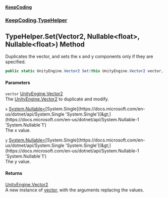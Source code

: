 #### [KeepCoding](index.md 'index')
### [KeepCoding](KeepCoding.md 'KeepCoding').[TypeHelper](KeepCoding_TypeHelper.md 'KeepCoding.TypeHelper')
## TypeHelper.Set(Vector2, Nullable&lt;float&gt;, Nullable&lt;float&gt;) Method
Duplicates the vector, and sets the x and y components only if they are specified.  
```csharp
public static UnityEngine.Vector2 Set(this UnityEngine.Vector2 vector, System.Nullable<float> x=null, System.Nullable<float> y=null);
```
#### Parameters
<a name='KeepCoding_TypeHelper_Set(UnityEngine_Vector2_System_Nullable_float__System_Nullable_float_)_vector'></a>
`vector` [UnityEngine.Vector2](https://docs.microsoft.com/en-us/dotnet/api/UnityEngine.Vector2 'UnityEngine.Vector2')  
The [UnityEngine.Vector2](https://docs.microsoft.com/en-us/dotnet/api/UnityEngine.Vector2 'UnityEngine.Vector2') to duplicate and modify.
  
<a name='KeepCoding_TypeHelper_Set(UnityEngine_Vector2_System_Nullable_float__System_Nullable_float_)_x'></a>
`x` [System.Nullable&lt;](https://docs.microsoft.com/en-us/dotnet/api/System.Nullable-1 'System.Nullable`1')[System.Single](https://docs.microsoft.com/en-us/dotnet/api/System.Single 'System.Single')[&gt;](https://docs.microsoft.com/en-us/dotnet/api/System.Nullable-1 'System.Nullable`1')  
The x value.
  
<a name='KeepCoding_TypeHelper_Set(UnityEngine_Vector2_System_Nullable_float__System_Nullable_float_)_y'></a>
`y` [System.Nullable&lt;](https://docs.microsoft.com/en-us/dotnet/api/System.Nullable-1 'System.Nullable`1')[System.Single](https://docs.microsoft.com/en-us/dotnet/api/System.Single 'System.Single')[&gt;](https://docs.microsoft.com/en-us/dotnet/api/System.Nullable-1 'System.Nullable`1')  
The y value.
  
#### Returns
[UnityEngine.Vector2](https://docs.microsoft.com/en-us/dotnet/api/UnityEngine.Vector2 'UnityEngine.Vector2')  
A new instance of [vector](KeepCoding_TypeHelper_Set(UnityEngine_Vector2_System_Nullable_float__System_Nullable_float_).md#KeepCoding_TypeHelper_Set(UnityEngine_Vector2_System_Nullable_float__System_Nullable_float_)_vector 'KeepCoding.TypeHelper.Set(UnityEngine.Vector2, System.Nullable&lt;float&gt;, System.Nullable&lt;float&gt;).vector'), with the arguments replacing the values.
